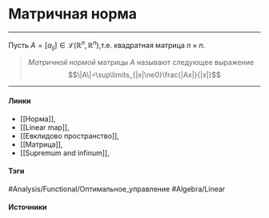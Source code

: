 # Матричная норма
***
Пусть $A=[a_{ij}]\in\mathcal{L}(\mathbb{R}^{n},\mathbb{R}^{n})$,т.е. квадратная матрица $n\times n$.
>*Матричной нормой* матрицы $A$ называют следующее выражение $$\|A\|=\sup\limits_{|x|\ne0}\frac{|Ax|}{|x|}$$
***
#### Линки
- [[Норма]],
- [[Linear map]],
- [[Евклидово пространство]],
- [[Матрица]],
- [[Supremum and infinum]],
#### Тэги
 #Analysis/Functional/Оптимальное_управление 
 #Algebra/Linear 
#### Источники
